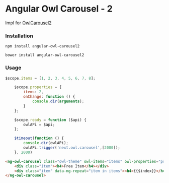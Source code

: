 # Angular Owl Carousel - 2

Impl for [OwlCarousel2]


### Installation

```ssh
npm install angular-owl-carousel2
```

```ssh
bower install angular-owl-carousel2
```


### Usage

```js
$scope.items = [1, 2, 3, 4, 5, 6, 7, 8];

    $scope.properties = {
        items: 2,
        onChange: function () {
            console.dir(arguments);
        }
    };

    $scope.ready = function ($api) {
        owlAPi = $api;
    };

    $timeout(function () {
        console.dir(owlAPi);
        owlAPi.trigger('next.owl.carousel',[2000]);
    }, 2000)

```

```html
<ng-owl-carousel class="owl-theme" owl-items="items" owl-properties="properties" owl-ready="ready($api)">
    <div class="item"><h4>Free Item</h4></div>
    <div class="item" data-ng-repeat="item in items"><h4>{{$index}}</h4></div>
</ng-owl-carousel>
```
   [OwlCarousel2]: <https://github.com/OwlCarousel2/OwlCarousel2>
